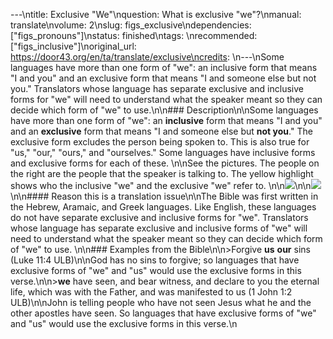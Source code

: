 ---\ntitle: Exclusive \"We\"\nquestion: What is exclusive \"we\"?\nmanual: translate\nvolume: 2\nslug: figs_exclusive\ndependencies: [\"figs_pronouns\"]\nstatus:  finished\ntags: \nrecommended: [\"figs_inclusive\"]\noriginal_url: https://door43.org/en/ta/translate/exclusive\ncredits: \n---\nSome languages have more than one form of \"we\": an inclusive form that means \"I and you\" and an exclusive form that means \"I and someone else but not you.\" Translators whose language has separate exclusive and inclusive forms for \"we\" will need to understand what the speaker meant so they can decide which form of \"we\" to use.\n\n### Description\n\nSome languages have more than one form of \"we\": an **inclusive** form that means \"I and you\" and an **exclusive** form that means \"I and someone else but __not you__.\" The exclusive form excludes the person being spoken to. This is also true for \"us,\" \"our,\" \"ours,\" and \"ourselves.\" Some languages have inclusive forms and exclusive forms for each of these. \n\nSee the pictures. The people on the right are the people that the speaker is talking to. The yellow highlight shows who the inclusive \"we\" and the exclusive \"we\" refer to. \n\n![](http://cdn.door43.org/ta/jpg/vocabulary/we_us_inclusive.jpg)\n\n![](http://cdn.door43.org/ta/jpg/vocabulary/we_us_exclusive.jpg)\n\n#### Reason this is a translation issue\n\nThe Bible was first written in the Hebrew, Aramaic, and Greek languages. Like English, these languages do not have separate exclusive and inclusive forms for \"we\". Translators whose language has separate exclusive and inclusive forms of \"we\" will need to understand what the speaker meant so they can decide which form of \"we\" to use. \n\n### Examples from the Bible\n\n>Forgive __us__ __our__ sins (Luke 11:4 ULB)\n\nGod has no sins to forgive; so languages that have exclusive forms of \"we\" and \"us\" would use the exclusive forms in this verse.\n\n>__we__ have seen, and bear witness, and declare to you the eternal life, which was with the Father, and was manifested to us (1 John 1:2 ULB)\n\nJohn is telling people who have not seen Jesus what he and the other apostles have seen. So languages that have exclusive forms of \"we\" and \"us\" would use the exclusive forms in this verse.\n

